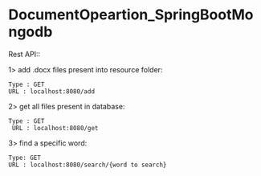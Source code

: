 # DocumentOpeartion_SpringBootMongodb

Rest API::

1> add .docx files present into resource folder:

    Type : GET
    URL : localhost:8080/add
    
2> get all files present in database:

    Type : GET
     URL : localhost:8080/get
     
3>  find a specific word:

    Type: GET
    URL : localhost:8080/search/{word to search}
    
